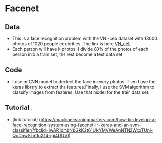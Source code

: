 # Facenet
## Data
* This is a face recognition problem with the VN -ceb dataset with 13000 photos of 1020 people celebrities .The link is here [VN_ceb](https://viblo.asia/p/vn-celeb-du-lieu-khuon-mat-nguoi-noi-tieng-viet-nam-va-bai-toan-face-recognition-Az45bG9VKxY)
* Each person will have k photos. I divide 80% of the photos of each person into a train set, the rest become a test data set
## Code 
* I use mtCNN model to dectect the face in every photos .Then I use the keras library to extract the features.Finally, I use the SVM algorithm to classify images from features. Use that model for the train data set.
## Tutorial :
* [link tutorial] (https://machinelearningmastery.com/how-to-develop-a-face-recognition-system-using-facenet-in-keras-and-an-svm-classifier/?fbclid=IwAR1dmbNbGkK2t61UlxYMVWeAnNTN2WcxTUni-QoDnwS5m1uX14-igi4DUx0)
